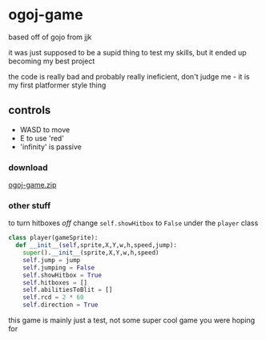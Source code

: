 # ogoj-game
based off of gojo from jjk

it was just supposed to be a supid thing to test my skills, but it ended up becoming my best project

the code is really bad and probably really ineficient, don't judge me - it is my first platformer style thing

## controls
- WASD to move
- E to use 'red'
- 'infinity' is passive

### download
[ogoj-game.zip](https://github.com/fijianfugufish/ogoj-game/files/15286959/ogoj-game.zip)

### other stuff
to turn hitboxes *off* change ```self.showHitbox``` to ```False``` under the ```player``` class
```python
class player(gameSprite):
  def __init__(self,sprite,X,Y,w,h,speed,jump):
    super().__init__(sprite,X,Y,w,h,speed)
    self.jump = jump
    self.jumping = False
    self.showHitbox = True
    self.hitboxes = []
    self.abilitiesToBlit = []
    self.rcd = 2 * 60
    self.direction = True
```

this game is mainly just a test, not some super cool game you were hoping for
